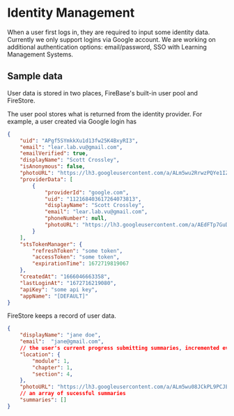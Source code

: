 # Identity Management

When a user first logs in, they are required to input some identity data. Currently we only support logins via Google account. We are working on additional authentication options: email/password, SSO with Learning Management Systems.

## Sample data

User data is stored in two places, FireBase's built-in user pool and FireStore.

The user pool stores what is returned from the identity provider. For example, a user created via Google login has

```json
{
    "uid": "APgf5SYmkkXu1d13fw25K4BxyRI3",
    "email": "lear.lab.vu@gmail.com",
    "emailVerified": true,
    "displayName": "Scott Crossley",
    "isAnonymous": false,
    "photoURL": "https://lh3.googleusercontent.com/a/ALm5wu2RrwzPQYe1IZYKGuwug6BmvBROfV3kmyAiCb77=s96-c",
    "providerData": [
        {
            "providerId": "google.com",
            "uid": "112168403617264073813",
            "displayName": "Scott Crossley",
            "email": "lear.lab.vu@gmail.com",
            "phoneNumber": null,
            "photoURL": "https://lh3.googleusercontent.com/a/AEdFTp7GuDRSryTEoiSFSw45MUubMB-3a87030KOfSxi=s96-c"
        }
    ],
    "stsTokenManager": {
        "refreshToken": "some token",
        "accessToken": "some token",
        "expirationTime": 1672719819067
    },
    "createdAt": "1666046663358",
    "lastLoginAt": "1672716219080",
    "apiKey": "some api key",
    "appName": "[DEFAULT]"
}
```

FireStore keeps a record of user data.

```json
{
    "displayName": "jane doe",
    "email":  "jane@gmail.com",
    // the user's current progress submitting summaries, incremented everytime when the user submits a new successful
    "location": {
        "module": 1,
        "chapter": 1,
        "section": 4,
    },
    "photoURL": "https://lh3.googleusercontent.com/a/ALm5wu08JCkPL9PCJEEfQhuIfOr1kV4fS534NAc74jBC7Q=s96-c",
    // an array of sucessful summaries
    "summaries": []
}

```